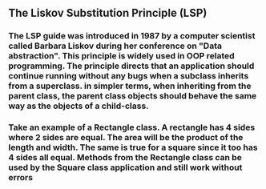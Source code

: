 ## The Liskov Substitution Principle (LSP)

### The LSP guide was introduced in 1987 by a computer scientist called Barbara Liskov during her conference on "Data abstraction". This principle is widely used in OOP related programming. The principle directs that an application should continue running without any bugs when a subclass inherits from a superclass. in simpler terms, when inheriting from the parent class, the parent class objects should behave the same way as the objects of a child-class.

### Take an example of a Rectangle class. A rectangle has 4 sides where 2 sides are equal. The area will be the product of the length and width. The same is true for a square since it too has 4 sides all equal. Methods from the Rectangle class can be used by the Square class application and still work without errors
